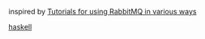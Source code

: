 inspired by [Tutorials for using RabbitMQ in various ways](https://github.com/rabbitmq/rabbitmq-tutorials)

[haskell](https://github.com/rabbitmq/rabbitmq-tutorials/tree/master/haskell)